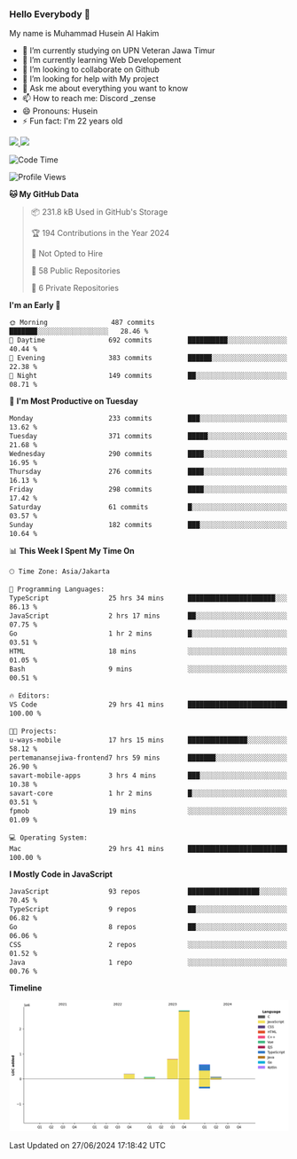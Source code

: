 ### Hello Everybody 👋

My name is Muhammad Husein Al Hakim

- 🔭 I’m currently studying on UPN Veteran Jawa Timur
- 🌱 I’m currently learning Web Developement
- 👯 I’m looking to collaborate on Github
- 🤔 I’m looking for help with My project
- 💬 Ask me about everything you want to know
- 📫 How to reach me: Discord _zense
- 😄 Pronouns: Husein
- ⚡ Fun fact: I'm 22 years old

<p align="left">
<a href="https://github.com/huseinhq">
  <img height="180em" src="https://github-readme-stats-eight-theta.vercel.app/api?username=huseinhq&show_icons=true&theme=algolia&include_all_commits=true&count_private=true"/>
  <img height="180em" src="https://github-readme-stats-eight-theta.vercel.app/api/top-langs/?username=huseinhq&layout=compact&langs_count=8&theme=algolia"/>
</a>
</p>

<!--START_SECTION:waka-->
![Code Time](http://img.shields.io/badge/Code%20Time-1%2C083%20hrs%208%20mins-blue)

![Profile Views](http://img.shields.io/badge/Profile%20Views-20-blue)

**🐱 My GitHub Data** 

> 📦 231.8 kB Used in GitHub's Storage 
 > 
> 🏆 194 Contributions in the Year 2024
 > 
> 🚫 Not Opted to Hire
 > 
> 📜 58 Public Repositories 
 > 
> 🔑 6 Private Repositories 
 > 
**I'm an Early 🐤** 

```text
🌞 Morning                487 commits         ███████░░░░░░░░░░░░░░░░░░   28.46 % 
🌆 Daytime                692 commits         ██████████░░░░░░░░░░░░░░░   40.44 % 
🌃 Evening                383 commits         ██████░░░░░░░░░░░░░░░░░░░   22.38 % 
🌙 Night                  149 commits         ██░░░░░░░░░░░░░░░░░░░░░░░   08.71 % 
```
📅 **I'm Most Productive on Tuesday** 

```text
Monday                   233 commits         ███░░░░░░░░░░░░░░░░░░░░░░   13.62 % 
Tuesday                  371 commits         █████░░░░░░░░░░░░░░░░░░░░   21.68 % 
Wednesday                290 commits         ████░░░░░░░░░░░░░░░░░░░░░   16.95 % 
Thursday                 276 commits         ████░░░░░░░░░░░░░░░░░░░░░   16.13 % 
Friday                   298 commits         ████░░░░░░░░░░░░░░░░░░░░░   17.42 % 
Saturday                 61 commits          █░░░░░░░░░░░░░░░░░░░░░░░░   03.57 % 
Sunday                   182 commits         ███░░░░░░░░░░░░░░░░░░░░░░   10.64 % 
```


📊 **This Week I Spent My Time On** 

```text
🕑︎ Time Zone: Asia/Jakarta

💬 Programming Languages: 
TypeScript               25 hrs 34 mins      ██████████████████████░░░   86.13 % 
JavaScript               2 hrs 17 mins       ██░░░░░░░░░░░░░░░░░░░░░░░   07.75 % 
Go                       1 hr 2 mins         █░░░░░░░░░░░░░░░░░░░░░░░░   03.51 % 
HTML                     18 mins             ░░░░░░░░░░░░░░░░░░░░░░░░░   01.05 % 
Bash                     9 mins              ░░░░░░░░░░░░░░░░░░░░░░░░░   00.51 % 

🔥 Editors: 
VS Code                  29 hrs 41 mins      █████████████████████████   100.00 % 

🐱‍💻 Projects: 
u-ways-mobile            17 hrs 15 mins      ███████████████░░░░░░░░░░   58.12 % 
pertemanansejiwa-frontend7 hrs 59 mins       ███████░░░░░░░░░░░░░░░░░░   26.90 % 
savart-mobile-apps       3 hrs 4 mins        ███░░░░░░░░░░░░░░░░░░░░░░   10.38 % 
savart-core              1 hr 2 mins         █░░░░░░░░░░░░░░░░░░░░░░░░   03.51 % 
fpmob                    19 mins             ░░░░░░░░░░░░░░░░░░░░░░░░░   01.09 % 

💻 Operating System: 
Mac                      29 hrs 41 mins      █████████████████████████   100.00 % 
```

**I Mostly Code in JavaScript** 

```text
JavaScript               93 repos            ██████████████████░░░░░░░   70.45 % 
TypeScript               9 repos             ██░░░░░░░░░░░░░░░░░░░░░░░   06.82 % 
Go                       8 repos             ██░░░░░░░░░░░░░░░░░░░░░░░   06.06 % 
CSS                      2 repos             ░░░░░░░░░░░░░░░░░░░░░░░░░   01.52 % 
Java                     1 repo              ░░░░░░░░░░░░░░░░░░░░░░░░░   00.76 % 
```



**Timeline**

![Lines of Code chart](https://raw.githubusercontent.com/HuseinHQ/HuseinHQ/main/assets/bar_graph.png)


 Last Updated on 27/06/2024 17:18:42 UTC
<!--END_SECTION:waka-->
